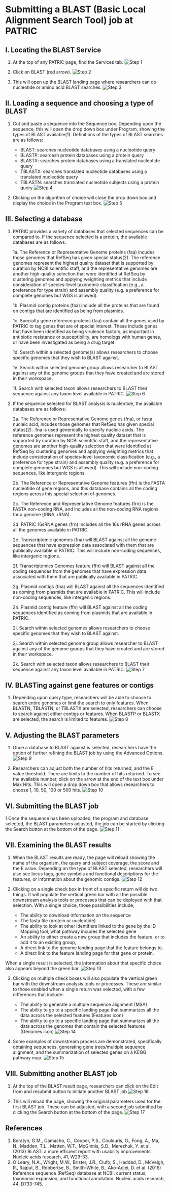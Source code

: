 # Submitting a BLAST (Basic Local Alignment Search Tool) job at PATRIC

## I. Locating the BLAST Service 
1. At the top of any PATRIC page, find the Services tab.
![Step 1](./images/image1.png)

2.  Click on BLAST (red arrow).
![Step 2](./images/image2.png)

3.  This will open up the BLAST landing page where researchers can do nucleotide or amino acid BLAST searches.
![Step 3](./images/image3.png)

## II. Loading a sequence and choosing a type of BLAST
1. Cut and paste a sequence into the Sequence box.  Depending upon the sequence, this will open the drop down box under Program, showing the types of BLAST available(1).  Definitions of the types of BLAST searches are as follows:

    - BLAST: searches nucleotide databases using a nucleotide query
    - BLASTP: searcesh protein databases using a protein query
    - BLASTX: searches protein databases using a translated nucleotide query
    - TBLASTX: searches translated nucleotide databases using a translated nucleotide query
    - TBLASTN: searches translated nucleotide subjects using a protein query
![Step 4](./images/image4.png)

2. Clicking on the algorithm of choice will close the drop down box and display the choice in the Program text box.
![Step 5](./images/image5.png)

## III. Selecting a database  
1. PATRIC provides a variety of databases that selected sequences can be compared to.  If the sequence selected is a protein, the available databases are as follows:

    1a. The Reference or Representative Genome proteins (faa) incudes those genomes   that RefSeq has given special status(2).  The reference genomes represent the highest quality dataset that is supported by curation by NCBI scientific staff, and the representative genomes are another high-quality selection that were identified at RefSeq by clustering genomes and applying weighting metrics that include consideration of species-level taxonomic classification (e.g., a preference for type strain) and assembly quality (e.g. a preference for complete genomes but WGS is allowed).

    1b.  Plasmid contig proteins (faa) include all the proteins that are found on contigs that are identified as being from plasmids.

    1c.  Specialty gene reference proteins (faa) contain all the genes used by PATRIC to tag genes that are of special interest.  These include genes that have been identified as being virulence factors, as important in antibiotic resistance or susceptibility, are homologs with human genes, or have been investigated as being a drug target.

    1d.  Search within a selected genome(s) allows researchers to choose specific genomes that they wish to BLAST against.

    1e. Search within selected genome group allows researcher to BLAST against any of the genome groups that they have created and are stored in their workspace.

    1f.  Search with selected taxon allows researchers to BLAST their sequence against any taxon level available in PATRIC.
![Step 6](./images/image6.png) 

2. If the sequence selected for BLAST analysis is nucleotide, the available databases are as follows:

    2a. The Reference or Representative Genome genes (fna), or fasta nucleic acid, incudes those genomes that RefSeq has given special status(2).  .fna is used generically to specify nucleic acids. The reference genomes represent the highest quality dataset that is supported by curation by NCBI scientific staff, and the representative genomes are another high-quality selection that were identified at RefSeq by clustering genomes and applying weighting metrics that include consideration of species-level taxonomic classification (e.g., a preference for type strain) and assembly quality (e.g. a preference for complete genomes but WGS is allowed). This will include non-coding sequences, like intergenic regions.

    2b.  The Reference or Representative Genome features (ffn) is the FASTA nucleotide of gene regions, and this database contains all the coding regions across this special selection of genomes.

    2c.  The Reference and Representative Genome features (frn) is the FASTA non-coding RNA, and includes all the non-coding RNA regions for a genome (tRNA, rRNA).

    2d.  PATRIC 16sRNA genes (frn) includes all the 16s rRNA genes across all the genomes available in PATRIC.

    2e. Transcriptomic genomes (fna) will BLAST against all the genome sequences that have expression data associated with them that are publically available in PATRIC.  This will include non-coding sequences, like intergenic regions.

    2f. Transcriptomics Genomes feature (ffn) will BLAST against all the coding sequences from the genomes that have expression data associated with them that are publically available in PATRIC.

    2g.  Plasmid contigs (fna) will BLAST against all the sequences identified as coming from plasmids that are available in PATRIC. This will include non-coding sequences, like intergenic regions.

    2h. Plasmid contig feature (ffn) will BLAST against all the coding sequences identified as coming from plasmids that are available in PATRIC.

    2i.  Search within selected genomes allows researchers to choose specific genomes that they wish to BLAST against.

    2j. Search within selected genome group allows researcher to BLAST against any of the genome groups that they have created and are stored in their workspace.

    2k. Search with selected taxon allows researchers to BLAST their sequence against any taxon level available in PATRIC.
![Step 7](./images/image7.png)

## IV. BLASTing against gene features or contigs
1. Depending upon query type, researchers will be able to choose to search entire genomes or limit the search to only features.  When BLASTN, TBLASTN, or TBLASTX are selected, researchers can choose to search against either contigs or features.  When BLASTP or BLASTX are selected, the search is limited to features.
![Step 8](./images/image8.png)

## V. Adjusting the BLAST parameters
1. Once a database to BLAST against is selected, researchers have the option of further refining the BLAST job by using the Advanced Options.
![Step 9](./images/image9.png)

2. Researchers can adjust both the number of hits returned, and the E value threshold.  There are limits to the number of hits returned.  To see the available number, click on the arrow at the end of the text box under Max Hits.  This will open a drop down box that allows researchers to choose 1, 10, 50, 100 or 500 hits.
![Step 10](./images/image10.png) 

## VI. Submitting the BLAST job
1.Once the sequence has been uploaded, the program and database selected, the BLAST parameters adjusted, the job can be started by clicking the Search button at the bottom of the page.
![Step 11](./images/image11.png)

## VII. Examining the BLAST results
1. When the BLAST results are ready, the page will reload showing the name of the organism, the query and subject coverage, the score and the E value.  Depending on the type of BLAST selected, researchers will also see locus tags, gene symbols and functional descriptions for the features, or information about the genomic contigs.
![Step 12](./images/image12.png)

2. Clicking on a single check box in front of a specific return will do two things.  It will populate the vertical green bar with all the possible downstream analysis tools or processes that can be deployed with that selection.  With a single choice, those possibilities include;
    - The ability to download information on the sequence 
    - The fasta file (protein or nucleotide) 
    - The ability to look at other identifiers linked to the gene by the ID Mapping tool, what pathway incudes the selected gene
    - An ability to either create a new group that includes the feature, or to add it to an existing group, 
    - A direct link to the genome landing page that the feature belongs to.
    - A direct link to the feature landing page for that gene or protein.

When a single result is selected, the information about that specific choice also appears beyond the green bar.
![Step 13](./images/image13.png) 

3. Clicking on multiple check boxes will also populate the vertical green bar with the downstream analysis tools or processes.  These are similar to those enabled when a single return was selected, with a few differences that include:
    - The ability to generate a multiple sequence alignment (MSA)
    - The ability to go to a specific landing page that summarizes all the data across the selected features (Features icon)
    - The ability to go to a specific landing page that summarizes all the data across the genomes that contain the selected features (Genomes icon)
![Step 14](./images/image14.png)

4. Some examples of downstream process are demonstrated, specifically obtaining sequences, generating gene trees/multiple sequence alignment, and the summarization of selected genes on a KEGG pathway map.
![Step 15](./images/image15.png)

## VIII. Submitting another BLAST job
1. At the top of the BLAST result page, researchers can click on the Edit from and resubmit button to initiate another BLAST job
![Step 16](./images/image16.png)

2. This will reload the page, showing the original parameters used for the first BLAST job.  These can be adjusted, with a second job submitted by clicking the Search button at the bottom of the page.
![Step 17](./images/image17.png)


## References
1. Boratyn, G.M., Camacho, C., Cooper, P.S., Coulouris, G., Fong, A., Ma, N., Madden, T.L., Matten, W.T., McGinnis, S.D., Merezhuk, Y. et al. (2013) BLAST: a more efficient report with usability improvements. Nucleic acids research, 41, W29-33.
2. O'Leary, N.A., Wright, M.W., Brister, J.R., Ciufo, S., Haddad, D., McVeigh, R., Rajput, B., Robbertse, B., Smith-White, B., Ako-Adjei, D. et al. (2016) Reference sequence (RefSeq) database at NCBI: current status, taxonomic expansion, and functional annotation. Nucleic acids research, 44, D733-745.


